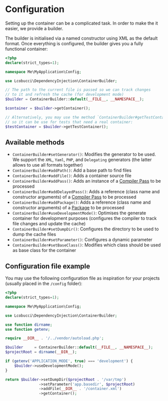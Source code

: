 # Configuration

Setting up the container can be a complicated task.
In order to make the it easier, we provide a builder. 

The builder is initialised via a named constructor using XML as the default format.
Once everything is configured, the builder gives you a fully functional container:

```php
<?php
declare(strict_types=1);

namespace Me\MyApplication\Config;

use Lcobucci\DependencyInjection\ContainerBuilder;

// The path to the current file is passed so we can track changes
// to it and refresh the cache (for development mode)
$builder = ContainerBuilder::default(__FILE__, __NAMESPACE__);

$container = $builder->getContainer();

// Alternatively, you may use the method `ContainerBuilder#getTestContainer()`,
// so it can be use for tests that need a real container:
$testContainer = $builder->getTestContainer();
```

## Available methods

* `ContainerBuilder#setGenerator()`: Modifies the generator to be used.
    We support the `XML`, `Yaml`, `PHP`, and `Delegating` generators (the latter allows to use all formats together)
* `ContainerBuilder#addPath()`: Add a base path to find files
* `ContainerBuilder#addFile()`: Adds a container source file
* `ContainerBuilder#addPass()`: Adds an instance of a [Compiler Pass](compiler-passes.md) to be processed
* `ContainerBuilder#addDelayedPass()`: Adds a reference (class name and constructor arguments) of a [Compiler Pass](compiler-passes.md) to be processed
* `ContainerBuilder#addPackage()`: Adds a reference (class name and constructor arguments) of a [Package](packages.md) to be processed
* `ContainerBuilder#useDevelopmentMode()`: Optimises the generate container for development purposes (configures the compiler to track file changes and update the cache)
* `ContainerBuilder#setDumpDir()`: Configures the directory to be used to dump the cache files
* `ContainerBuilder#setParameter()`: Configures a dynamic parameter
* `ContainerBuilder#setBaseClass()`: Modifies which class should be used as base class for the container

## Configuration file example

You may use the following configuration file as inspiration for your projects (usually placed in the `/config` folder):

```php
<?php
declare(strict_types=1);

namespace Me\MyApplication\Config;

use Lcobucci\DependencyInjection\ContainerBuilder;

use function dirname;
use function getenv;

require __DIR__ . '/../vendor/autoload.php';

$builder     = ContainerBuilder::default(__FILE__, __NAMESPACE__);
$projectRoot = dirname(__DIR__);

if (getenv('APPLICATION_MODE', true) === 'development') {
    $builder->useDevelopmentMode();
}

return $builder->setDumpDir($projectRoot . '/var/tmp')
               ->setParameter('app.basedir', $projectRoot)
               ->addFile(__DIR__ . '/container.xml')
               ->getContainer();
```
